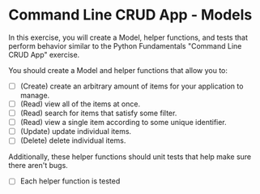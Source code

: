 # Command Line CRUD App - Models

In this exercise, you will create a Model, helper functions, and tests that perform behavior similar to the Python Fundamentals "Command Line CRUD App" exercise.

You should create a Model and helper functions that allow you to:

- [ ] (Create) create an arbitrary amount of items for your application to manage.
- [ ] (Read) view all of the items at once.
- [ ] (Read) search for items that satisfy some filter.
- [ ] (Read) view a single item according to some unique identifier.
- [ ] (Update) update individual items.
- [ ] (Delete) delete individual items.

Additionally, these helper functions should unit tests that help make sure there aren't bugs.

- [ ] Each helper function is tested
